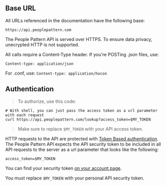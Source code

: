 ## Base URL

All URLs referenced in the documentation have the following base:

`https://api.peoplepattern.com`

The People Pattern API is served over HTTPS. To ensure data privacy, unecrypted HTTP is not supported.

All calls require a Content-Type header. If you're POSTing .json files, use:

`Content-type: application/json`

For .conf, use:
`Content-type: application/hocon`

## Authentication

> To authorize, use this code:

```shell
# With shell, you can just pass the access token as a url parameter with each request
curl https://api.peoplepattern.com/lookup?access_token=$MY_TOKEN

```

> Make sure to replace `$MY_TOKEN` with your API access token.

HTTP requests to the API are protected with [Token Based authentication](https://www.w3.org/2001/sw/Europe/events/foaf-galway/papers/fp/token_based_authentication/).  The People Pattern API expects the API security token to be included in all API requests to the server as a url parameter that looks like the following:

`access_token=$MY_TOKEN`

You can find your security token [on your account page](https://app.peoplepattern.com/edit).

<aside class="notice">
You must replace <code>$MY_TOKEN</code> with your personal API security token.
</aside>
